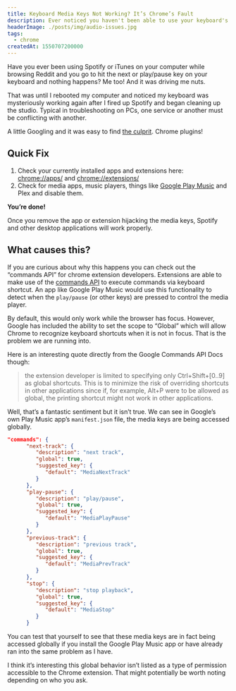 ```yaml
---
title: Keyboard Media Keys Not Working? It’s Chrome’s Fault
description: Ever noticed you haven't been able to use your keyboard's media keys to play and pause music while chrome is open? Let's see why.
headerImage: ./posts/img/audio-issues.jpg
tags:
  - chrome
createdAt: 1550707200000
---
```


Have you ever been using Spotify or iTunes on your computer while browsing Reddit and you go to hit the next or play/pause key on your keyboard and nothing happens? Me too! And it was driving me nuts.

That was until I rebooted my computer and noticed my keyboard was mysteriously working again after I fired up Spotify and began cleaning up the studio. Typical in troubleshooting on PCs, one service or another must be conflicting with another.

A little Googling and it was easy to find [the culprit](https://developer.chrome.com/apps/commands). Chrome plugins!

## Quick Fix

1. Check your currently installed apps and extensions here: [chrome://apps/](chrome://apps/) and [chrome://extensions/](chrome://extensions/)
2. Check for media apps, music players, things like [Google Play Music](https://chrome.google.com/webstore/detail/google-play-music/fahmaaghhglfmonjliepjlchgpgfmobi/related) and Plex and disable them.

<nuxt-picture src="./posts/img/Play-Music-Extension.jpg" width="500px" fit="contain" alt="google play music extension"></nuxt-picture>

**You’re done!**

Once you remove the app or extension hijacking the media keys, Spotify and other desktop applications will work properly.

## What causes this?

If you are curious about why this happens you can check out the “commands API” for chrome extension developers. Extensions are able to make use of the [commands API](https://developer.chrome.com/apps/commands) to execute commands via keyboard shortcut. An app like Google Play Music would use this functionality to detect when the `play/pause` (or other keys) are pressed to control the media player.

By default, this would only work while the browser has focus. However, Google has included the ability to set the scope to “Global” which will allow Chrome to recognize keyboard shortcuts when it is not in focus. That is the problem we are running into.

Here is an interesting quote directly from the Google Commands API Docs though:

> the extension developer is limited to specifying only Ctrl+Shift+[0..9] as global shortcuts. This is to minimize the risk of overriding shortcuts in other applications since if, for example, Alt+P were to be allowed as global, the printing shortcut might not work in other applications.

Well, that’s a fantastic sentiment but it isn’t true. We can see in Google’s own Play Music app’s `manifest.json` file, the media keys are being accessed globally.

```json
"commands": {
      "next-track": {
         "description": "next track",
         "global": true,
         "suggested_key": {
            "default": "MediaNextTrack"
         }
      },
      "play-pause": {
         "description": "play/pause",
         "global": true,
         "suggested_key": {
            "default": "MediaPlayPause"
         }
      },
      "previous-track": {
         "description": "previous track",
         "global": true,
         "suggested_key": {
            "default": "MediaPrevTrack"
         }
      },
      "stop": {
         "description": "stop playback",
         "global": true,
         "suggested_key": {
            "default": "MediaStop"
         }
      }
```

You can test that yourself to see that these media keys are in fact being accessed globally if you install the Google Play Music app or have already ran into the same problem as I have.

I think it’s interesting this global behavior isn’t listed as a type of permission accessible to the Chrome extension. That might potentially be worth noting depending on who you ask.

<nuxt-picture src="./posts/img/Google-Play-Music-Permissions.jpg" fit="contain" alt="play music permissions"></nuxt-picture>